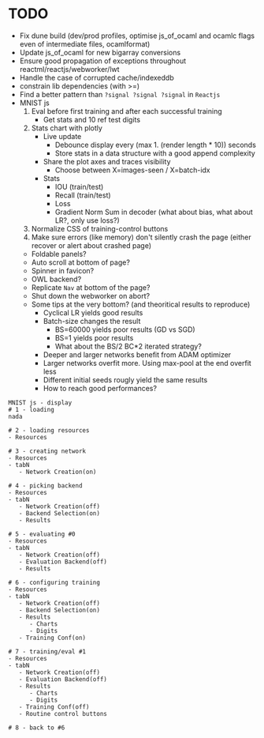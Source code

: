 # TODO
- Fix dune build (dev/prod profiles, optimise js_of_ocaml and ocamlc flags even of intermediate files, ocamlformat)
- Update js_of_ocaml for new bigarray conversions
- Ensure good propagation of exceptions throughout reactml/reactjs/webworker/lwt
- Handle the case of corrupted cache/indexeddb
- constrain lib dependencies (with >=)
- Find a better pattern than `?signal ?signal ?signal` in `Reactjs`
- MNIST js
   1. Eval before first training and after each successful training
      - Get stats and 10 ref test digits
   2. Stats chart with plotly
      - Live update
         - Debounce display every (max 1. (render length * 10)) seconds
         - Store stats in a data structure with a good append complexity
      - Share the plot axes and traces visibility
         - Choose between X=images-seen / X=batch-idx
      - Stats
         - IOU (train/test)
         - Recall (train/test)
         - Loss
         - Gradient Norm Sum in decoder (what about bias, what about LR?, only use loss?)
   3. Normalize CSS of training-control buttons
   4. Make sure errors (like memory) don't silently crash the page (either recover or alert about crashed page)
   - Foldable panels?
   - Auto scroll at bottom of page?
   - Spinner in favicon?
   - OWL backend?
   - Replicate `Nav` at bottom of the page?
   - Shut down the webworker on abort?
   - Some tips at the very bottom? (and theoritical results to reproduce)
      - Cyclical LR yields good results
      - Batch-size changes the result
         - BS=60000 yields poor results (GD vs SGD)
         - BS=1 yields poor results
         - What about the BS/2 BC*2 iterated strategy?
      - Deeper and larger networks benefit from ADAM optimizer
      - Larger networks overfit more. Using max-pool at the end overfit less
      - Different initial seeds rougly yield the same results
      - How to reach good performances?

```
MNIST js - display
# 1 - loading
nada

# 2 - loading resources
- Resources

# 3 - creating network
- Resources
- tabN
   - Network Creation(on)

# 4 - picking backend
- Resources
- tabN
   - Network Creation(off)
   - Backend Selection(on)
   - Results

# 5 - evaluating #0
- Resources
- tabN
   - Network Creation(off)
   - Evaluation Backend(off)
   - Results

# 6 - configuring training
- Resources
- tabN
   - Network Creation(off)
   - Backend Selection(on)
   - Results
      - Charts
      - Digits
   - Training Conf(on)

# 7 - training/eval #1
- Resources
- tabN
   - Network Creation(off)
   - Evaluation Backend(off)
   - Results
      - Charts
      - Digits
   - Training Conf(off)
   - Routine control buttons

# 8 - back to #6

```
